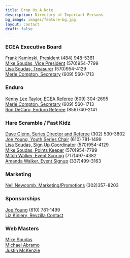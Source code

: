 ```yaml
---
title: Drop Us A Note
description: Directory of Important Persons
bg_image: images/feature-bg.jpg
layout: contact
draft: false
---
```

### ECEA Executive Board

[Frank Kaminski, President](mailto:f_kaminski@comcast.net) (484) 948-5361\
[Mike Soudas, Vice President](mailto:msoudas@comcast.net) (570)954-7799\
[Lisa Soudas, Treasurer](mailto:lsoudas@comcast.net) (570)954-4129\
[Merle Compton, Secretary](mailto:ecea.secy@verizon.net) (609) 560-1713  

### Enduro

[Kenny Lee Taylor, ECEA Referee](mailto:mrtaylor58@comcast.net) (609) 304-2695\
[Merle Compton, Secretary](mailto:ecea.secy@verizon.net) (609) 560-1713\
[Ron DeCaro, Enduro Referee](<>) (856)740-2141

### Hare Scramble / Fast Kidz

[Dave Glenn, Series Director and Referee](mailto:daveglenn112@yahoo.com) (302) 530-3802\
[Joe Young, Youth Series Chair](mailto:jyoung311@comcast.net) (610) 781-1499\
[Lisa Soudas, Sign Up Coordinator](mailto:lsoudas@comcast.net) (570)954-4129\
[Mike Soudas, Points Keeper](mailto:msoudas@comcast.net) (570)954-7799\
[Mitch Walker, Event Scoring](<>) (717)497-4382\
[Amanda Walker, Event Signup](<>) (337)499-3163

### Marketing

[Neil Newcomb, Marketing/Promotions](mailto:neil.newcomb@yahoo.com) (302)357-8203

### Sponsorships


[Joe Young](mailto:jyoung311@comcast.net) (610) 781-1499\
[Liz Kiniery, Revzilla Contact](mailto:dvtrvicepres@gmail.com)

### Web Masters

[Mike Soudas](mailto:msoudas@comcast.net)\
[Michael Abramo](mailto:abramomichael@gmail.com)\
[Justin McKenzie](mailto:justinmckenzie15@gmail.com)